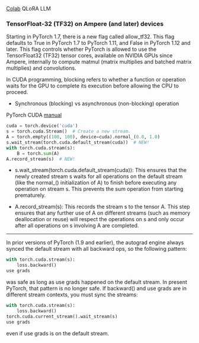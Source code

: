 [Colab](https://colab.research.google.com/drive/1VoYNfYDKcKRQRor98Zbf2-9VQTtGJ24k?usp=sharing) QLoRA LLM

### TensorFloat-32 (TF32) on Ampere (and later) devices

Starting in PyTorch 1.7, there is a new flag called allow_tf32. This flag defaults to True in PyTorch 1.7 to PyTorch 1.11, and False in PyTorch 1.12 and later. This flag controls whether PyTorch is allowed to use the TensorFloat32 (TF32) tensor cores, available on NVIDIA GPUs since Ampere, internally to compute matmul (matrix multiplies and batched matrix multiplies) and convolutions.

In CUDA programming, blocking refers to whether a function or operation waits for the GPU to complete its execution before allowing the CPU to proceed.

- Synchronous (blocking) vs asynchronous (non-blocking) operation

PyTorch CUDA [manual]()

```python
cuda = torch.device('cuda')
s = torch.cuda.Stream()  # Create a new stream.
A = torch.empty((100, 100), device=cuda).normal_(0.0, 1.0)
s.wait_stream(torch.cuda.default_stream(cuda))  # NEW!
with torch.cuda.stream(s):
    B = torch.sum(A)
A.record_stream(s)  # NEW!
```

- s.wait_stream(torch.cuda.default_stream(cuda)): This ensures that the newly created stream s waits for all operations on the default stream (like the normal_() initialization of A) to finish before executing any operation on stream s. This prevents the sum operation from starting prematurely.

- A.record_stream(s): This records the stream s to the tensor A. This step ensures that any further use of A on different streams (such as memory deallocation or reuse) will respect the operations on s and only occur after all operations on s involving A are completed.

-------------------------------------------------------------------------------------------------------------------

In prior versions of PyTorch (1.9 and earlier), the autograd engine always synced the default stream with all backward ops, so the following pattern:

```python
with torch.cuda.stream(s):
    loss.backward()
use grads
```
was safe as long as use grads happened on the default stream. In present PyTorch, that pattern is no longer safe. If backward() and use grads are in different stream contexts, you must sync the streams:

```python
with torch.cuda.stream(s):
    loss.backward()
torch.cuda.current_stream().wait_stream(s)
use grads
```
even if use grads is on the default stream.
